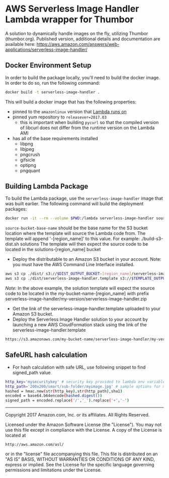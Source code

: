 # AWS Serverless Image Handler Lambda wrapper for Thumbor
A solution to dynamically handle images on the fly, utilizing Thumbor (thumbor.org).
Published version, additional details and documentation are available here: https://aws.amazon.com/answers/web-applications/serverless-image-handler/

## Docker Environment Setup
In order to build the package locally, you'll need to build the docker image. In order to do so, run the following command:

```bash
docker build -t serverless-image-handler .
```

This will build a docker image that has the following properties:

* pinned to the `amazonlinux` version that [Lambda runs on](https://docs.aws.amazon.com/lambda/latest/dg/current-supported-versions.html)
* pinned yum repository to `releasever=2017.03`
  * this is important when building `pycurl` so that the compiled version of libcurl does not differ from the runtime version on the Lambda AMI
* has all of the base requirements installed
  * libpng
  * libjpeg
  * pngcrush
  * gifsicle
  * optipng
  * pngquant

## Building Lambda Package
To build the Lambda package, use the `serverless-image-handler` image that was built earlier. The following command will build the deployment packages:

```bash
docker run -it --rm --volume $PWD:/lambda serverless-image-handler source-bucket-base-name version
```

`source-bucket-base-name` should be the base name for the S3 bucket location where the template will source the Lambda code from.
The template will append '-[region_name]' to this value.
For example: ./build-s3-dist.sh solutions
The template will then expect the source code to be located in the solutions-[region_name] bucket

* Deploy the distributable to an Amazon S3 bucket in your account. Note: you must have the AWS Command Line Interface installed.
```bash
aws s3 cp ./dist/ s3://$DIST_OUTPUT_BUCKET-[region_name]/serverless-image-handler/$VERSION/ --recursive --exclude "*" --include "*.zip"
aws s3 cp ./dist/serverless-image-handler.template s3://$TEMPLATE_OUTPUT_BUCKET/serverless-image-handler/$VERSION/
```
_Note:_ In the above example, the solution template will expect the source code to be located in the my-bucket-name-[region_name] with prefix serverless-image-handler/my-version/serverless-image-handler.zip

* Get the link of the serverless-image-handler.template uploaded to your Amazon S3 bucket.
* Deploy the Serverless Image Handler solution to your account by launching a new AWS CloudFormation stack using the link of the serverless-image-handler.template
```bash
https://s3.amazonaws.com/my-bucket-name/serverless-image-handler/my-version/serverless-image-handler.template
```

## SafeURL hash calculation
* For hash calculation with safe URL, use following snippet to find signed_path value
```bash
http_key='mysecuritykey' # security key provided to lambda env variable
http_path='200x200/smart/sub-folder/myimage.jpg' # sample options for myimage
hashed = hmac.new(str(http_key),str(http_path),sha1)
encoded = base64.b64encode(hashed.digest())
signed_path = encoded.replace('/','_').replace('+','-')
```

***

Copyright 2017 Amazon.com, Inc. or its affiliates. All Rights Reserved.

Licensed under the Amazon Software License (the "License"). You may not use this file except in compliance with the License. A copy of the License is located at

    http://aws.amazon.com/asl/

or in the "license" file accompanying this file. This file is distributed on an "AS IS" BASIS, WITHOUT WARRANTIES OR CONDITIONS OF ANY KIND, express or implied. See the License for the specific language governing permissions and limitations under the License.

